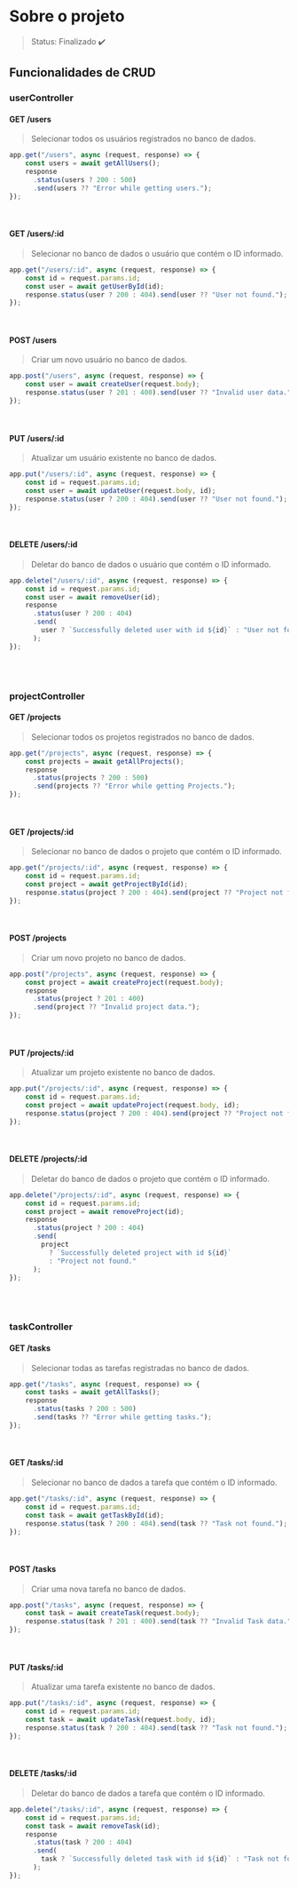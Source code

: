 # Sobre o projeto
> Status: Finalizado ✔️
## Funcionalidades de CRUD

### userController

#### GET /users
> Selecionar todos os usuários registrados no banco de dados.
```javascript
app.get("/users", async (request, response) => {
    const users = await getAllUsers();
    response
      .status(users ? 200 : 500)
      .send(users ?? "Error while getting users.");
});
```
<br>

#### GET /users/:id
> Selecionar no banco de dados o usuário que contém o ID informado.
```javascript
app.get("/users/:id", async (request, response) => {
    const id = request.params.id;
    const user = await getUserById(id);
    response.status(user ? 200 : 404).send(user ?? "User not found.");
});
```
<br>

#### POST /users
> Criar um novo usuário no banco de dados.
```javascript
app.post("/users", async (request, response) => {
    const user = await createUser(request.body);
    response.status(user ? 201 : 400).send(user ?? "Invalid user data.");
});
```
<br>

#### PUT /users/:id
> Atualizar um usuário existente no banco de dados.
```javascript
app.put("/users/:id", async (request, response) => {
    const id = request.params.id;
    const user = await updateUser(request.body, id);
    response.status(user ? 200 : 404).send(user ?? "User not found.");
});
```
<br>

#### DELETE /users/:id
> Deletar do banco de dados o usuário que contém o ID informado.
```javascript
app.delete("/users/:id", async (request, response) => {
    const id = request.params.id;
    const user = await removeUser(id);
    response
      .status(user ? 200 : 404)
      .send(
        user ? `Successfully deleted user with id ${id}` : "User not found."
      );
});
```
<br><br>

### projectController

#### GET /projects
> Selecionar todos os projetos registrados no banco de dados.
```javascript
app.get("/projects", async (request, response) => {
    const projects = await getAllProjects();
    response
      .status(projects ? 200 : 500)
      .send(projects ?? "Error while getting Projects.");
});
```
<br>

#### GET /projects/:id
> Selecionar no banco de dados o projeto que contém o ID informado.
```javascript
app.get("/projects/:id", async (request, response) => {
    const id = request.params.id;
    const project = await getProjectById(id);
    response.status(project ? 200 : 404).send(project ?? "Project not found.");
});
```
<br>

#### POST /projects
> Criar um novo projeto no banco de dados.
```javascript
app.post("/projects", async (request, response) => {
    const project = await createProject(request.body);
    response
      .status(project ? 201 : 400)
      .send(project ?? "Invalid project data.");
});
```
<br>

#### PUT /projects/:id
> Atualizar um projeto existente no banco de dados.
```javascript
app.put("/projects/:id", async (request, response) => {
    const id = request.params.id;
    const project = await updateProject(request.body, id);
    response.status(project ? 200 : 404).send(project ?? "Project not found.");
});
```
<br>

#### DELETE /projects/:id
> Deletar do banco de dados o projeto que contém o ID informado.
```javascript
app.delete("/projects/:id", async (request, response) => {
    const id = request.params.id;
    const project = await removeProject(id);
    response
      .status(project ? 200 : 404)
      .send(
        project
          ? `Successfully deleted project with id ${id}`
          : "Project not found."
      );
});
```
<br><br>

### taskController

#### GET /tasks
> Selecionar todas as tarefas registradas no banco de dados.
```javascript
app.get("/tasks", async (request, response) => {
    const tasks = await getAllTasks();
    response
      .status(tasks ? 200 : 500)
      .send(tasks ?? "Error while getting tasks.");
});
```
<br>

#### GET /tasks/:id
> Selecionar no banco de dados a tarefa que contém o ID informado.
```javascript
app.get("/tasks/:id", async (request, response) => {
    const id = request.params.id;
    const task = await getTaskById(id);
    response.status(task ? 200 : 404).send(task ?? "Task not found.");
});
```
<br>

#### POST /tasks
> Criar uma nova tarefa no banco de dados.
```javascript
app.post("/tasks", async (request, response) => {
    const task = await createTask(request.body);
    response.status(task ? 201 : 400).send(task ?? "Invalid Task data.");
});
```
<br>

#### PUT /tasks/:id
> Atualizar uma tarefa existente no banco de dados.
```javascript
app.put("/tasks/:id", async (request, response) => {
    const id = request.params.id;
    const task = await updateTask(request.body, id);
    response.status(task ? 200 : 404).send(task ?? "Task not found.");
});
```
<br>

#### DELETE /tasks/:id
> Deletar do banco de dados a tarefa que contém o ID informado.
```javascript
app.delete("/tasks/:id", async (request, response) => {
    const id = request.params.id;
    const task = await removeTask(id);
    response
      .status(task ? 200 : 404)
      .send(
        task ? `Successfully deleted task with id ${id}` : "Task not found."
      );
});
```

